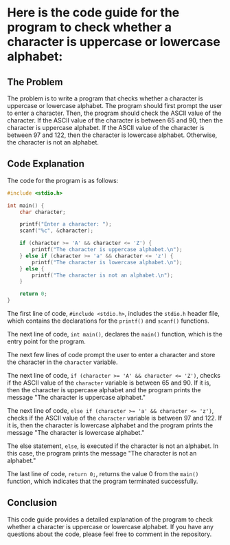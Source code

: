 # Here is the code guide for the program to check whether a character is uppercase or lowercase alphabet:

## The Problem

The problem is to write a program that checks whether a character is uppercase or lowercase alphabet. The program should first prompt the user to enter a character. Then, the program should check the ASCII value of the character. If the ASCII value of the character is between 65 and 90, then the character is uppercase alphabet. If the ASCII value of the character is between 97 and 122, then the character is lowercase alphabet. Otherwise, the character is not an alphabet.

## Code Explanation

The code for the program is as follows:

```c
#include <stdio.h>

int main() {
    char character;

    printf("Enter a character: ");
    scanf("%c", &character);

    if (character >= 'A' && character <= 'Z') {
        printf("The character is uppercase alphabet.\n");
    } else if (character >= 'a' && character <= 'z') {
        printf("The character is lowercase alphabet.\n");
    } else {
        printf("The character is not an alphabet.\n");
    }

    return 0;
}
```

The first line of code, `#include <stdio.h>`, includes the `stdio.h` header file, which contains the declarations for the `printf()` and `scanf()` functions.

The next line of code, `int main()`, declares the `main()` function, which is the entry point for the program.

The next few lines of code prompt the user to enter a character and store the character in the `character` variable.

The next line of code, `if (character >= 'A' && character <= 'Z')`, checks if the ASCII value of the `character` variable is between 65 and 90. If it is, then the character is uppercase alphabet and the program prints the message "The character is uppercase alphabet."

The next line of code, `else if (character >= 'a' && character <= 'z')`, checks if the ASCII value of the `character` variable is between 97 and 122. If it is, then the character is lowercase alphabet and the program prints the message "The character is lowercase alphabet."

The else statement, `else`, is executed if the character is not an alphabet. In this case, the program prints the message "The character is not an alphabet."

The last line of code, `return 0;`, returns the value 0 from the `main()` function, which indicates that the program terminated successfully.

## Conclusion

This code guide provides a detailed explanation of the program to check whether a character is uppercase or lowercase alphabet. If you have any questions about the code, please feel free to comment in the repository.